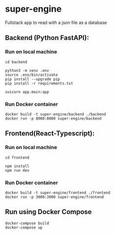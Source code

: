 # super-engine
Fullstack app to read with a json file as a database

## Backend (Python FastAPI):

### Run on local machine

```
cd backend

python3 -m venv .env
source .env/bin/activate
pip install --upgrade pip
pip install -r requirements.txt

uvicorn app.main:app
```

### Run Docker container

```
docker build -t super-engine/backend ./backend
docker run -p 8000:8000 super-engine/backend
```

## Frontend(React-Typescript):

### Run on local machine

```
cd frontend

npm install
npm run dev
```

### Run Docker container

```
docker build -t super-engine/frontend ./frontend
docker run -p 3000:3000 super-engine/frontend
```

## Run using Docker Compose

```
docker-compose build
docker-compose up
```
